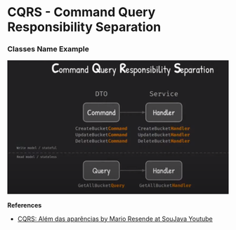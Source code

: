 # CQRS - Command Query Responsibility Separation


### Classes Name Example

![Classes Name Example](images/CQRS-ClassesName.png)


**References**

- [CQRS: Além das aparências by Mario Resende at SouJava Youtube](https://www.youtube.com/watch?v=27jgPvvD0OQ) 